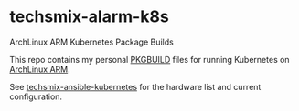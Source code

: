 # techsmix-alarm-k8s
ArchLinux ARM Kubernetes Package Builds

This repo contains my personal [PKGBUILD](https://wiki.archlinux.org/index.php/PKGBUILD)
files for running Kubernetes on [ArchLinux ARM](https://archlinuxarm.org/). 

See [techsmix-ansible-kubernetes](https://github.com/jaredledvina/techsmix-ansible-kubernetes)
for the hardware list and current configuration. 
